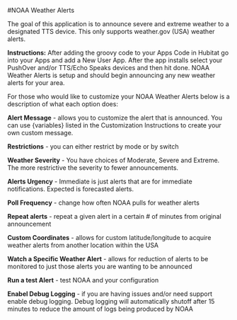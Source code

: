 #NOAA Weather Alerts

The goal of this application is to announce severe and extreme weather to a designated TTS device.  This only supports weather.gov (USA) weather alerts.

<b>Instructions:</b>
After adding the groovy code to your Apps Code in Hubitat go into your Apps and add a New User App. After the app installs select your PushOver and/or TTS/Echo Speaks devices and then hit done. NOAA Weather Alerts is setup and should begin announcing any new weather alerts for your area.

For those who would like to customize your NOAA Weather Alerts below is a description of what each option does:

<b>Alert Message</b> - allows you to customize the alert that is announced. You can use {variables} listed in the Customization Instructions to create your own custom message.

<b>Restrictions</b> - you can either restrict by mode or by switch

<b>Weather Severity</b> - You have choices of Moderate, Severe and Extreme. The more restrictive the severity to fewer announcements.

<b>Alerts Urgency</b> - Immediate is just alerts that are for immediate notifications. Expected is forecasted alerts.

<b>Poll Frequency</b> - change how often NOAA pulls for weather alerts

<b>Repeat alerts</b> - repeat a given alert in a certain # of minutes from original announcement

<b>Custom Coordinates</b> - allows for custom latitude/longitude to acquire weather alerts from another location within the USA

<b>Watch a Specific Weather Alert</b> - allows for reduction of alerts to be monitored to just those alerts you are wanting to be announced

<b>Run a test Alert</b> - test NOAA and your configuration

<b>Enabel Debug Logging</b> - if you are having issues and/or need support enable debug logging. Debug logging will automatically shutoff after 15 minutes to reduce the amount of logs being produced by NOAA

